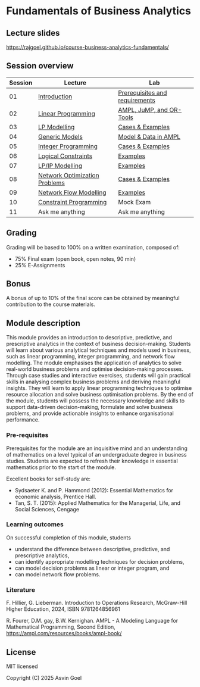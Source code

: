 # Fundamentals of Business Analytics

## Lecture slides

https://rajgoel.github.io/course-business-analytics-fundamentals/

## Session overview

| Session | Lecture                       | Lab                          |
|---------|-------------------------------|------------------------------|
| 01      | [Introduction](https://rajgoel.github.io/course-business-analytics-fundamentals/?topic=01-lecture)                  | [Prerequisites and requirements](https://rajgoel.github.io/course-business-analytics-fundamentals/?topic=01-lab) |
| 02      | [Linear Programming](https://rajgoel.github.io/course-business-analytics-fundamentals/?topic=02-lecture)            | [AMPL, JuMP, and OR-Tools](https://rajgoel.github.io/course-business-analytics-fundamentals/?topic=02-lab)                  |
| 03      | [LP Modelling](https://rajgoel.github.io/course-business-analytics-fundamentals/?topic=03-lecture)                  | [Cases & Examples](https://rajgoel.github.io/course-business-analytics-fundamentals/?topic=03-lab)             |
| 04      | [Generic Models](https://rajgoel.github.io/course-business-analytics-fundamentals/?topic=04-lecture)                | [Model & Data in AMPL](https://rajgoel.github.io/course-business-analytics-fundamentals/?topic=04-lab)         |
| 05      | [Integer Programming](https://rajgoel.github.io/course-business-analytics-fundamentals/?topic=05-lecture)           | [Cases & Examples](https://rajgoel.github.io/course-business-analytics-fundamentals/?topic=05-lab)             |
| 06      | [Logical Constraints](https://rajgoel.github.io/course-business-analytics-fundamentals/?topic=06-lecture)           | [Examples](https://rajgoel.github.io/course-business-analytics-fundamentals/?topic=06-lab)                     |
| 07      | [LP/IP Modelling](https://rajgoel.github.io/course-business-analytics-fundamentals/?topic=07-lecture)               | [Examples](https://rajgoel.github.io/course-business-analytics-fundamentals/?topic=07-lab)                     |
| 08      | [Network Optimization Problems](https://rajgoel.github.io/course-business-analytics-fundamentals/?topic=08-lecture) | [Cases & Examples](https://rajgoel.github.io/course-business-analytics-fundamentals/?topic=08-lab)             |
| 09      | [Network Flow Modelling](https://rajgoel.github.io/course-business-analytics-fundamentals/?topic=09-lecture)        | [Examples](https://rajgoel.github.io/course-business-analytics-fundamentals/?topic=09-lab)                     |
| 10      | [Constraint Programming](https://rajgoel.github.io/course-business-analytics-fundamentals/?topic=10-lecture)        | Mock Exam                                                               |
|   11    | Ask me anything               | Ask me anything              |

## Grading

Grading will be based to 100% on a written examination, composed of:

- 75% Final exam (open book, open notes, 90 min)
- 25% E-Assignments

## Bonus

A bonus of up to 10% of the final score can be obtained by meaningful contribution to the course materials. 

## Module description

This module provides an introduction to descriptive, predictive, and prescriptive analytics in the context of business decision-making. Students will learn about various analytical techniques and models used in business, such as linear programming, integer programming, and network flow modelling. The module emphasises the application of analytics to solve real-world business problems and optimise decision-making processes. Through case studies and interactive exercises, students will gain practical skills in analysing complex business problems and deriving meaningful insights. They will learn to apply linear programming techniques to optimise resource allocation and solve business optimisation problems. By the end of the module, students will possess the necessary knowledge and skills to support data-driven decision-making, formulate and solve business problems, and provide actionable insights to enhance organisational performance.

### Pre-requisites

Prerequisites for the module are an inquisitive mind and an understanding of mathematics on a level typical of an undergraduate degree in business studies. Students are expected to refresh their knowledge in essential mathematics prior to the start of the module.

Excellent books for self-study are:
- Sydsaeter K. and P. Hammond (2012): Essential Mathematics for economic analysis, Prentice Hall.
- Tan, S. T. (2015): Applied Mathematics for the Managerial, Life, and Social Sciences, Cengage

### Learning outcomes

On successful completion of this module, students

- understand the difference between descriptive, predictive, and prescriptive analytics,
- can identify appropriate modelling techniques for decision problems,
- can model decision problems as linear or integer program, and
- can model network flow problems.

### Literature

F. Hillier, G. Lieberman. Introduction to Operations Research, McGraw-Hill Higher Education, 2024, ISBN 9781264856961

R. Fourer, D.M. gay, B.W. Kernighan. AMPL - A Modeling Language for Mathematical Programming, Second Edition, https://ampl.com/resources/books/ampl-book/

## License

MIT licensed

Copyright (C) 2025 Asvin Goel
